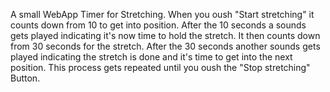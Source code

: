 A small WebApp Timer for Stretching.
When you oush "Start stretching" it counts down from 10 to get into position.
After the 10 seconds a sounds gets played indicating it's now time to hold the stretch.
It then counts down from 30 seconds for the stretch.
After the 30 seconds another sounds gets played indicating the stretch is done and it's time to get into the next position.
This process gets repeated until you oush the "Stop stretching" Button.
